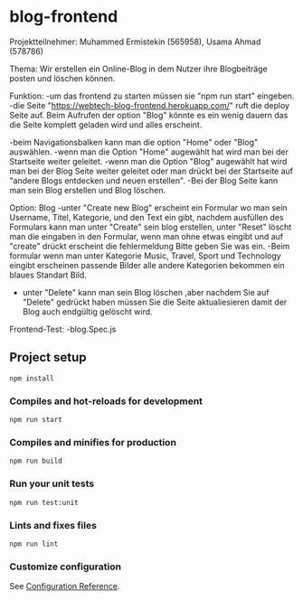 # blog-frontend
Projektteilnehmer: Muhammed Ermistekin (565958), Usama Ahmad (578786)

Thema: Wir erstellen ein Online-Blog in dem Nutzer ihre Blogbeiträge posten und löschen können.

Funktion: 
-um das frontend zu starten müssen sie "npm run start" eingeben.
-die Seite "https://webtech-blog-frontend.herokuapp.com/" ruft die deploy Seite auf.
Beim Aufrufen der option "Blog" könnte es ein wenig dauern das die Seite komplett geladen wird und alles erscheint.

-beim Navigationsbalken kann man die option "Home" oder "Blog" auswählen.
-wenn  man die Option "Home" augewählt hat wird man bei der Startseite weiter geleitet.
-wenn  man die Option "Blog" augewählt hat wird man bei der Blog Seite weiter geleitet oder man drückt bei der Startseite auf "andere Blogs entdecken und neuen erstellen".
-Bei der Blog Seite kann man sein Blog erstellen und Blog löschen.

Option: Blog
-unter "Create new Blog" erscheint ein Formular wo man sein Username, Titel, Kategorie, und den Text ein gibt, nachdem ausfüllen des Formulars kann man unter "Create" sein blog erstellen,
unter "Reset" löscht man die eingaben in den Formular, wenn man ohne etwas eingibt und auf "create" drückt erscheint die fehlermeldung Bitte geben Sie was ein.
-Beim formular wenn man unter Kategorie Music, Travel, Sport und Technology eingibt erscheinen passende Bilder alle andere Kategorien bekommen ein blaues Standart Bild.
- unter "Delete" kann man sein Blog löschen ,aber nachdem Sie auf "Delete" gedrückt haben müssen Sie die Seite aktualiesieren damit der Blog auch endgültig gelöscht wird.

Frontend-Test:
-blog.Spec.js

## Project setup
```
npm install
```

### Compiles and hot-reloads for development
```
npm run start
```

### Compiles and minifies for production
```
npm run build
```

### Run your unit tests
```
npm run test:unit
```

### Lints and fixes files
```
npm run lint
```

### Customize configuration
See [Configuration Reference](https://cli.vuejs.org/config/).
